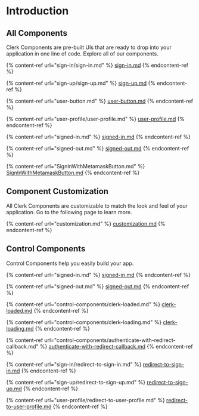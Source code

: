 # Introduction

## All Components

Clerk Components are pre-built UIs that are ready to drop into your application in one line of code.  Explore all of our components.

{% content-ref url="sign-in/sign-in.md" %}
[sign-in.md](sign-in/sign-in.md)
{% endcontent-ref %}

{% content-ref url="sign-up/sign-up.md" %}
[sign-up.md](sign-up/sign-up.md)
{% endcontent-ref %}

{% content-ref url="user-button.md" %}
[user-button.md](user-button.md)
{% endcontent-ref %}

{% content-ref url="user-profile/user-profile.md" %}
[user-profile.md](user-profile/user-profile.md)
{% endcontent-ref %}

{% content-ref url="signed-in.md" %}
[signed-in.md](signed-in.md)
{% endcontent-ref %}

{% content-ref url="signed-out.md" %}
[signed-out.md](signed-out.md)
{% endcontent-ref %}

{% content-ref url="SignInWithMetamaskButton.md" %}
[SignInWithMetamaskButton.md](SignInWithMetamaskButton.md)
{% endcontent-ref %}

## Component Customization

All Clerk Components are customizable to match the look and feel of your application.  Go to the following page to learn more.

{% content-ref url="customization.md" %}
[customization.md](customization.md)
{% endcontent-ref %}

## Control Components

Control Components help you easily build your app.

{% content-ref url="signed-in.md" %}
[signed-in.md](signed-in.md)
{% endcontent-ref %}

{% content-ref url="signed-out.md" %}
[signed-out.md](signed-out.md)
{% endcontent-ref %}

{% content-ref url="control-components/clerk-loaded.md" %}
[clerk-loaded.md](control-components/clerk-loaded.md)
{% endcontent-ref %}

{% content-ref url="control-components/clerk-loading.md" %}
[clerk-loading.md](control-components/clerk-loading.md)
{% endcontent-ref %}

{% content-ref url="control-components/authenticate-with-redirect-callback.md" %}
[authenticate-with-redirect-callback.md](control-components/authenticate-with-redirect-callback.md)
{% endcontent-ref %}

{% content-ref url="sign-in/redirect-to-sign-in.md" %}
[redirect-to-sign-in.md](sign-in/redirect-to-sign-in.md)
{% endcontent-ref %}

{% content-ref url="sign-up/redirect-to-sign-up.md" %}
[redirect-to-sign-up.md](sign-up/redirect-to-sign-up.md)
{% endcontent-ref %}

{% content-ref url="user-profile/redirect-to-user-profile.md" %}
[redirect-to-user-profile.md](user-profile/redirect-to-user-profile.md)
{% endcontent-ref %}
